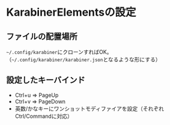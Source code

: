 # KarabinerElementsの設定

## ファイルの配置場所

`~/.config/karabiner`にクローンすればOK。（`~/.config/karabiner/karabiner.json`となるような形にする）

## 設定したキーバインド

+ Ctrl+u => PageUp
+ Ctrl+v => PageDown
+ 英数/かなキーにワンショットモディファイアを設定（それぞれCtrl/Commandに対応）
